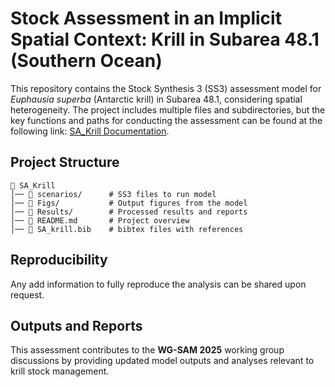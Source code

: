 # **Stock Assessment in an Implicit Spatial Context: Krill in Subarea 48.1 (Southern Ocean)**  

This repository contains the Stock Synthesis 3 (SS3) assessment model for *Euphausia superba* (Antarctic krill) in Subarea 48.1, considering spatial heterogeneity. The project includes multiple files and subdirectories, but the key functions and paths for conducting the assessment can be found at the following link: [SA_Krill Documentation](https://mauromardones.github.io/SA_Krill/).  

## **Project Structure**  

```
📂 SA_Krill  
│── 📂 scenarios/      # SS3 files to run model
│── 📂 Figs/           # Output figures from the model  
│── 📂 Results/        # Processed results and reports  
│── 📄 README.md       # Project overview    
│── 📄 SA_krill.bib    # bibtex files with references 
```  

## **Reproducibility**  

Any add information to fully reproduce the analysis can be shared upon request.  

## **Outputs and Reports**  

This assessment contributes to the **WG-SAM 2025** working group discussions by providing updated model outputs and analyses relevant to krill stock management.  

